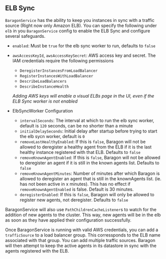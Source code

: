 ## ELB Sync

`BaragonService` has the ability to keep you instances in sync with a traffic source (Right now only Amazon ELB). You can specify the following under `elb` in you `BaragonService` config to enable the ELB Sync and configure several safeguards.

- `enabled`: Must be `true` for the elb sync worker to run, defaults to `false`
- `awsAccessKeyId`, `awsAccessKeySecret`: AWS access key and secret. The IAM credentials require the following permissions
  - `DeregisterInstancesFromLoadBalancer`
  - `RegisterInstancesWithLoadBalancer`
  - `DescribeLoadBalancers`
  - `DescribeInstanceHealth`

  *Adding AWS keys will enable a visual ELBs page in the UI, even if the ELB Sync worker is not enabled*

- ElbSyncWorker Configuration
  - `intervalSeconds`: The interval at which to run the elb sync worker, default is `120` seconds, can be no shorter than a minute
  - `initialDelaySeconds`: Initial delay after startup before trying to start the elb sycn worker, default is `0`
  - `removeLastHealthyEnabled`: If this is `false`, Baragon will not be allowed to deregister a healthy agent from the ELB if it is the last healthy instance registered with that ELB. Defaults to `false`
  - `removeKnownAgentEnabled`: If this is `false`, Baragon will not be allowed to deregister an agent if it is still in the known agents list. Defaults to `false`
  - `removeKnownAgentMinutes`: Number of minutes after which Baragon is allowed to deregister an agent that is still in the knownAgents list. (ie. has not been active in x minutes). This has no effect if `removeKnownAgentEnabled` is false. Default is 30 minutes.
  - `deregisterEnabled`: If this is `false`, Baragon will only be allowed to register new agents, not deregister. Defaults to `false`
  
BaragonService will also use `PathChildrenCacheListener`s to watch for the addition of new agents to the cluster. This way, new agents will be in the elb as soon as they have applied their configuration successfully.

Once BaragonService is running with valid AWS credentials, you can add a `trafficSource` to a load balancer group. This corressponds to the ELB name associated with that group. You can add multiple traffic sources. Baragon will then attempt to keep the active agents in its datastore in sync with the agents registered with the ELB.